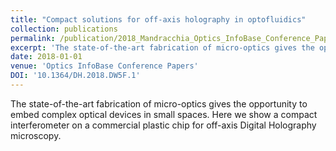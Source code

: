 ```yaml
---
title: "Compact solutions for off-axis holography in optofluidics"
collection: publications
permalink: /publication/2018_Mandracchia_Optics_InfoBase_Conference_Papers
excerpt: 'The state-of-the-art fabrication of micro-optics gives the opportunity to embed complex optical devices in small spaces. Here we show a compact interferometer on a commercial plastic chip for off-axis Digital Holography microscopy.'
date: 2018-01-01
venue: 'Optics InfoBase Conference Papers'
DOI: '10.1364/DH.2018.DW5F.1'
---
```

The state-of-the-art fabrication of micro-optics gives the opportunity to embed complex optical devices in small spaces. Here we show a compact interferometer on a commercial plastic chip for off-axis Digital Holography microscopy.
